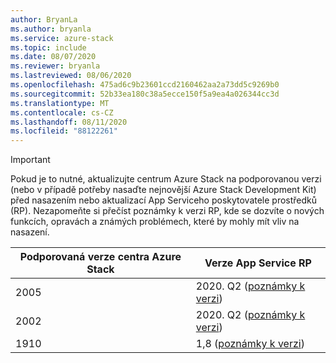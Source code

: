```yaml
---
author: BryanLa
ms.author: bryanla
ms.service: azure-stack
ms.topic: include
ms.date: 08/07/2020
ms.reviewer: bryanla
ms.lastreviewed: 08/06/2020
ms.openlocfilehash: 475ad6c9b23601ccd2160462aa2a73dd5c9269b0
ms.sourcegitcommit: 52b33ea180c38a5ecce150f5a9ea4a026344cc3d
ms.translationtype: MT
ms.contentlocale: cs-CZ
ms.lasthandoff: 08/11/2020
ms.locfileid: "88122261"
---
```

<!-- TODO - For each release: add AzS Hub build number, App Service RP version number, & corresponding App Service release notes text/link -->
> [!IMPORTANT]
> Pokud je to nutné, aktualizujte centrum Azure Stack na podporovanou verzi (nebo v případě potřeby nasaďte nejnovější Azure Stack Development Kit) před nasazením nebo aktualizací App Serviceho poskytovatele prostředků (RP). Nezapomeňte si přečíst poznámky k verzi RP, kde se dozvíte o nových funkcích, opravách a známých problémech, které by mohly mít vliv na nasazení.
>
> | Podporovaná verze centra Azure Stack | Verze App Service RP |
> |-----|---|
> | 2005 | 2020. Q2 ([poznámky k verzi](../operator/app-service-release-notes-2020-Q2.md)) |
> | 2002 | 2020. Q2 ([poznámky k verzi](../operator/app-service-release-notes-2020-Q2.md)) |
> | 1910 | 1,8 ([poznámky k verzi](../operator/azure-stack-app-service-release-notes-update-eight.md)) |